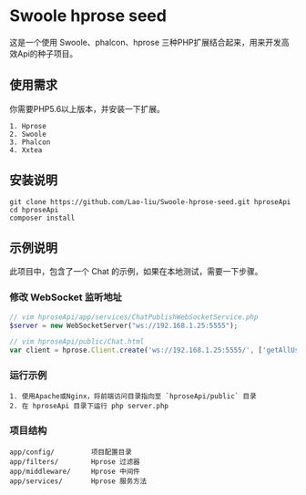 # Swoole hprose seed
这是一个使用 Swoole、phalcon、hprose 三种PHP扩展结合起来，用来开发高效Api的种子项目。

## 使用需求
你需要PHP5.6以上版本，并安装一下扩展。

    1. Hprose
    2. Swoole    
    3. Phalcon
    4. Xxtea


## 安装说明
```
git clone https://github.com/Lao-liu/Swoole-hprose-seed.git hproseApi
cd hproseApi
composer install
```

## 示例说明

此项目中，包含了一个 Chat 的示例，如果在本地测试，需要一下步骤。

### 修改 WebSocket 监听地址

```php
// vim hproseApi/app/services/ChatPublishWebSocketService.php
$server = new WebSocketServer("ws://192.168.1.25:5555");
```

```javascript
// vim hproseApi/public/Chat.html
var client = hprose.Client.create('ws://192.168.1.25:5555/', ['getAllUsers', 'sendMessage', 'broadcast']);
```

### 运行示例

    1. 使用Apache或Nginx，将前端访问目录指向至 `hproseApi/public` 目录
    2. 在 hproseApi 目录下运行 php server.php

### 项目结构

    app/config/         项目配置目录
    app/filters/        Hprose 过滤器
    app/middleware/     Hprose 中间件
    app/services/       Hprose 服务方法